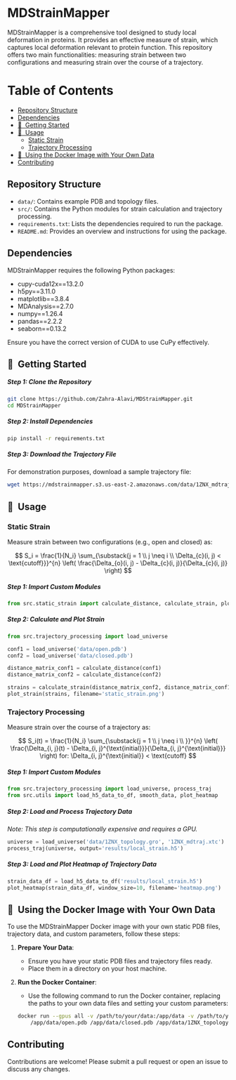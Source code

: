 # MDStrainMapper
MDStrainMapper is a comprehensive tool designed to study local deformation in proteins. It provides an effective measure of strain, which captures local deformation relevant to protein function. This repository offers two main functionalities: measuring strain between two configurations and measuring strain over the course of a trajectory.

Table of Contents
=================
* [ Repository Structure](#repository-structure)
* [ Dependencies](#dependencies)
* [ 🚀&nbsp; Getting Started](#🚀&nbsp;-getting-started)
* [ 🧬&nbsp; Usage](#🧬&nbsp;-usage)
  * [ Static Strain](#static-strain)
  * [ Trajectory Processing](#trajectory-processing)
* [ 🐳&nbsp; Using the Docker Image with Your Own Data](#🐳&nbsp;-using-the-docker-image-with-your-own-data)
* [ Contributing](#contributing)





## Repository Structure
- `data/`: Contains example PDB and topology files.
- `src/`: Contains the Python modules for strain calculation and trajectory processing.
- `requirements.txt`: Lists the dependencies required to run the package.
- `README.md`: Provides an overview and instructions for using the package.

## Dependencies
MDStrainMapper requires the following Python packages:

- cupy-cuda12x==13.2.0
- h5py==3.11.0
- matplotlib==3.8.4
- MDAnalysis==2.7.0
- numpy==1.26.4
- pandas==2.2.2
- seaborn==0.13.2

Ensure you have the correct version of CUDA to use CuPy effectively.

## 🚀&nbsp; Getting Started

##### Step 1: Clone the Repository

```sh
git clone https://github.com/Zahra-Alavi/MDStrainMapper.git
cd MDStrainMapper
```
##### Step 2: Install Dependencies
```sh
pip install -r requirements.txt
```
##### Step 3: Download the Trajectory File

For demonstration purposes, download a sample trajectory file: 
```sh 
wget https://mdstrainmapper.s3.us-east-2.amazonaws.com/data/1ZNX_mdtraj.xtc
```

## 🧬&nbsp; Usage

### Static Strain 
Measure strain between two configurations (e.g., open and closed) as:

$$
S_i = \frac{1}{N_i} \sum_{\substack{j = 1 \\ j \neq i \\ \Delta_{c}(i, j) < \text{cutoff}}}^{n} \left( \frac{\Delta_{o}(i, j) - \Delta_{c}(i, j)}{\Delta_{c}(i, j)} \right)
$$

##### Step 1: Import Custom Modules 

```python
from src.static_strain import calculate_distance, calculate_strain, plot_strain
```

##### Step 2: Calculate and Plot Strain

```python
from src.trajectory_processing import load_universe

conf1 = load_universe('data/open.pdb')
conf2 = load_universe('data/closed.pdb')

distance_matrix_conf1 = calculate_distance(conf1)
distance_matrix_conf2 = calculate_distance(conf2)

strains = calculate_strain(distance_matrix_conf2, distance_matrix_conf1)
plot_strain(strains, filename='static_strain.png')
```
### Trajectory Processing
Measure strain over the course of a trajectory as:

$$
S_i(t) = \frac{1}{N_i} \sum_{\substack{j = 1 \\ j \neq i \\ }}^{n} \left( \frac{\Delta_{i, j}(t) - \Delta_{i, j}^{\text{initial}}}{\Delta_{i, j}^{\text{initial}}} \right)
for: \Delta_{i, j}^{\text{initial}} < \text{cutoff}
$$

##### Step 1: Import Custom Modules
```python
from src.trajectory_processing import load_universe, process_traj
from src.utils import load_h5_data_to_df, smooth_data, plot_heatmap
```

##### Step 2: Load and Process Trajectory Data
_Note: This step is computationally expensive and requires a GPU._
```python
universe = load_universe('data/1ZNX_topology.gro', '1ZNX_mdtraj.xtc')
process_traj(universe, output='results/local_strain.h5')
```
##### Step 3: Load and Plot Heatmap of Trajectory Data
```python
strain_data_df = load_h5_data_to_df('results/local_strain.h5')
plot_heatmap(strain_data_df, window_size=10, filename='heatmap.png')
```
## 🐳&nbsp; Using the Docker Image with Your Own Data

To use the MDStrainMapper Docker image with your own static PDB files, trajectory data, and custom parameters, follow these steps:

1. **Prepare Your Data**:
   - Ensure you have your static PDB files and trajectory files ready.
   - Place them in a directory on your host machine.

2. **Run the Docker Container**:
   - Use the following command to run the Docker container, replacing the paths to your own data files and setting your custom parameters:

   ```sh
   docker run --gpus all -v /path/to/your/data:/app/data -v /path/to/your/results:/app/results ghcr.io/YOUR_GITHUB_USERNAME/mdstrainmapper:latest \
       /app/data/open.pdb /app/data/closed.pdb /app/data/1ZNX_topology.gro /app/data/1ZNX_mdtraj.xtc 15.0 15.0 10


## Contributing
Contributions are welcome! Please submit a pull request or open an issue to discuss any changes.
